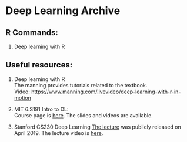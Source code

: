 # Deep Learning Archive

## R Commands:  
1. Deep learning with R 

## Useful resources:  
1. Deep learning with R  
The manning provides tutorials related to the textbook.  
Video: https://www.manning.com/livevideo/deep-learning-with-r-in-motion  

2. MIT 6.S191 Intro to DL:  
Course page is [here](http://introtodeeplearning.com/).  The slides and videos are available.

3. Stanford CS230 Deep Learning
[The lecture](http://cs230.stanford.edu/) was publicly released on April 2019. The lecture video is [here](http://onlinehub.stanford.edu/cs230).
